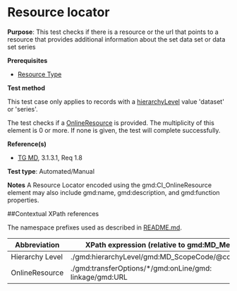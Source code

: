 # Resource locator

**Purpose**: This test checks if there is a resource or the url that points to a resource that provides
 additional information about the set data set or data set series

**Prerequisites**

* [Resource Type](http://inspire.ec.europa.eu/id/ats/metadata/2.0/datasets-and-series/resource-type)

**Test method**

This test case only applies to records with a [hierarchyLevel](#hierarchyLevel) value 'dataset' or 'series'.

The test checks if a [OnlineResource](#online) is provided. 
The multiplicity of this element is 0 or more. If none is given, the test will complete successfully.

**Reference(s)**	 

* [TG MD](http://inspire.ec.europa.eu/id/ats/metadata/2.0/datasets-and-series/README#ref_TG_MD), 3.1.3.1, Req 1.8

**Test type**: Automated/Manual

**Notes**
A Resource Locator encoded using the gmd:CI_OnlineResource element may also include gmd:name, gmd:description, and gmd:function properties.

##Contextual XPath references

The namespace prefixes used as described in [README.md](http://inspire.ec.europa.eu/id/ats/metadata/2.0/datasets-and-series/README#namespaces).

Abbreviation                                   |  XPath expression (relative to gmd:MD_Metadata)
-----------------------------------------------| -------------------------------------------------------------------------
<a name="hierarchyLevel"></a> Hierarchy Level | ./gmd:hierarchyLevel/gmd:MD_ScopeCode/@codeListValue
<a name="online"></a> OnlineResource   | ./gmd:transferOptions/\*/gmd:onLine/gmd: linkage/gmd:URL
